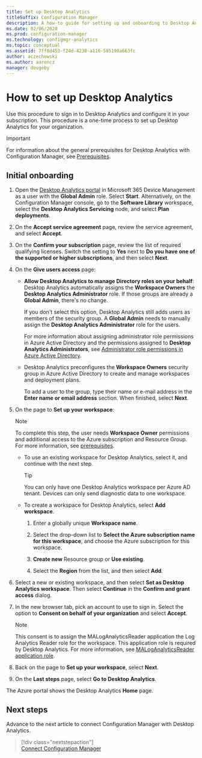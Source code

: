 ```yaml
---
title: Set up Desktop Analytics
titleSuffix: Configuration Manager
description: A how-to guide for setting up and onboarding to Desktop Analytics.
ms.date: 02/06/2020
ms.prod: configuration-manager
ms.technology: configmgr-analytics
ms.topic: conceptual
ms.assetid: 7ff8d453-f24d-4230-a116-585190a663fc
author: aczechowski
ms.author: aaroncz
manager: dougeby
---
```


# How to set up Desktop Analytics

Use this procedure to sign in to Desktop Analytics and configure it in your subscription. This procedure is a one-time process to set up Desktop Analytics for your organization.  

> [!Important]  
> For information about the general prerequisites for Desktop Analytics with Configuration Manager, see [Prerequisites](overview.md#prerequisites).  

## Initial onboarding

1. Open the [Desktop Analytics portal](https://aka.ms/desktopanalytics) in Microsoft 365 Device Management as a user with the **Global Admin** role. Select **Start**. Alternatively, on the Configuration Manager console, go to the **Software Library** workspace, select the **Desktop Analytics Servicing** node, and select **Plan deployments**.

2. On the **Accept service agreement** page, review the service agreement, and select **Accept**.  

3. On the **Confirm your subscription** page, review the list of required qualifying licenses. Switch the setting to **Yes** next to **Do you have one of the supported or higher subscriptions**, and then select **Next**.  

4. On the **Give users access** page:

    - **Allow Desktop Analytics to manage Directory roles on your behalf**: Desktop Analytics automatically assigns the **Workspace Owners** the **Desktop Analytics Administrator** role. If those groups are already a **Global Admin**, there's no change.

        If you don't select this option, Desktop Analytics still adds users as members of the security group. A **Global Admin** needs to manually assign the **Desktop Analytics Administrator** role for the users.

        For more information about assigning administrator role permissions in Azure Active Directory and the permissions assigned to **Desktop Analytics Administrators**, see [Administrator role permissions in Azure Active Directory](https://docs.microsoft.com/azure/active-directory/users-groups-roles/directory-assign-admin-roles).  

    - Desktop Analytics preconfigures the **Workspace Owners** security group in Azure Active Directory to create and manage workspaces and deployment plans.

        To add a user to the group, type their name or e-mail address in the **Enter name or email address** section. When finished, select **Next**.

5. On the page to **Set up your workspace**:  

    > [!NOTE]  
    > To complete this step, the user needs **Workspace Owner** permissions and additional access to the Azure subscription and Resource Group. For more information, see [prerequisites](overview.md#prerequisites).  

    - To use an existing workspace for Desktop Analytics, select it, and continue with the next step.  

        > [!TIP]  
        > You can only have one Desktop Analytics workspace per Azure AD tenant. Devices can only send diagnostic data to one workspace.  

    - To create a workspace for Desktop Analytics, select **Add workspace**.  

        1. Enter a globally unique **Workspace name**.

        2. Select the drop-down list to **Select the Azure subscription name for this workspace**, and choose the Azure subscription for this workspace.  

        3. **Create new** Resource group or **Use existing**.

        4. Select the **Region** from the list, and then select **Add**.  

6. Select a new or existing workspace, and then select **Set as Desktop Analytics workspace**.  Then select **Continue** in the **Confirm and grant access** dialog.  

7. In the new browser tab, pick an account to use to sign in. Select the option to **Consent on behalf of your organization** and select **Accept**.  

    > [!Note]  
    > This consent is to assign the MALogAnalyticsReader application the Log Analytics Reader role for the workspace. This application role is required by Desktop Analytics. For more information, see [MALogAnalyticsReader application role](troubleshooting.md#bkmk_MALogAnalyticsReader).  

8. Back on the page to **Set up your workspace**, select **Next**.  

9. On the **Last steps** page, select **Go to Desktop Analytics**.

The Azure portal shows the Desktop Analytics **Home** page.

## Next steps

Advance to the next article to connect Configuration Manager with Desktop Analytics.
> [!div class="nextstepaction"]  
> [Connect Configuration Manager](connect-configmgr.md)  
